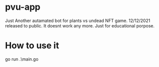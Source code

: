 # pvu-app
Just Another autamated bot for plants vs undead NFT game.
12/12/2021 released to public.
It doesnt work any more.
Just for educational porpose.

# How to use it
go run .\main.go


